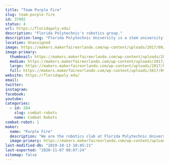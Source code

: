 ```yaml
---
title: "Team Purple Fire"
slug: team-purple-fire
id: 37902
status: 4
url: https://floridapoly.edu/
description: "Florida Polytechnic's robotics group."
description-long: "Florida Polytechnic University is a stem university in Lakeland that does not have any sports teams but wants to have the best competitive robots out there."
location: Unassigned
image: https://makers.makerfaireorlando.com/wp-content/uploads/2017/09/IMG_2544-1.png
image-primary:
  thumbnail: https://makers.makerfaireorlando.com/wp-content/uploads/2017/09/IMG_2544-1-150x150.png
  medium: https://makers.makerfaireorlando.com/wp-content/uploads/2017/09/IMG_2544-1.png
  large: https://makers.makerfaireorlando.com/wp-content/uploads/2017/09/IMG_2544-1.png
  full: https://makers.makerfaireorlando.com/wp-content/uploads/2017/09/IMG_2544-1.png
website: https://floridapoly.edu/
email: 
twitter: 
instagram: 
facebook: 
youtube: 
categories:
  - id: 284
    slug: combat-robots
    name: Combat Robots
combat-robot: 1
maker:
  name: "Purple Fire"
  description: "We are the robotics club at Florida Polytechnic University."
  image-primary: https://makers.makerfaireorlando.com/wp-content/uploads/2017/09/IMG_2544.png
last-modified-db: "2019-10-13 10:45:21"
last-exported: "2020-11-07 08:07:24"
sitemap: false
---
```

